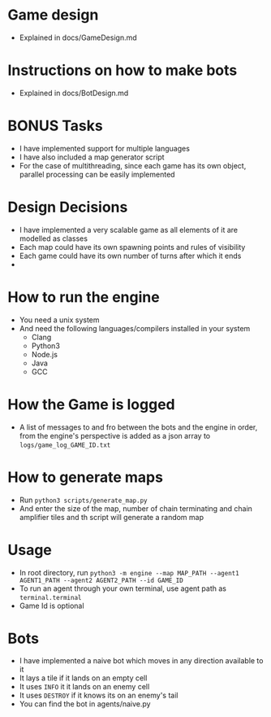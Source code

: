 # Game design
- Explained in docs/GameDesign.md
# Instructions on how to make bots
- Explained in docs/BotDesign.md

# BONUS Tasks
- I have implemented support for multiple languages
- I have also included a map generator script
- For the case of multithreading, since each game has its own object, parallel processing can be easily implemented

# Design Decisions
- I have implemented a very scalable game as all elements of it are modelled as classes
- Each map could have its own spawning points and rules of visibility
- Each game could have its own number of turns after which it ends
- 
# How to run the engine
- You need a unix system
- And need the following languages/compilers installed in your system
  - Clang
  - Python3
  - Node.js
  - Java
  - GCC

# How the Game is logged
- A list of messages to and fro between the bots and the engine in order, from the engine's perspective is added as a json array to `logs/game_log_GAME_ID.txt`
# How to generate maps
- Run `python3 scripts/generate_map.py`
- And enter the size of the map, number of chain terminating and chain amplifier tiles and th script will generate a random map
# Usage
- In root directory, run `python3 -m engine --map MAP_PATH --agent1 AGENT1_PATH --agent2 AGENT2_PATH --id GAME_ID`
- To run an agent through your own terminal, use agent path as `terminal.terminal`
- Game Id is optional

# Bots
- I have implemented a naive bot which moves in any direction available to it
- It lays a tile if it lands on an empty cell
- It uses `INFO` it it lands on an enemy cell
- It uses `DESTROY` if it knows its on an enemy's tail
- You can find the bot in agents/naive.py